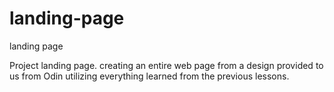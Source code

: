 # landing-page
landing page

Project landing page. creating an entire web page from a design provided to us from Odin utilizing everything learned from the previous lessons.